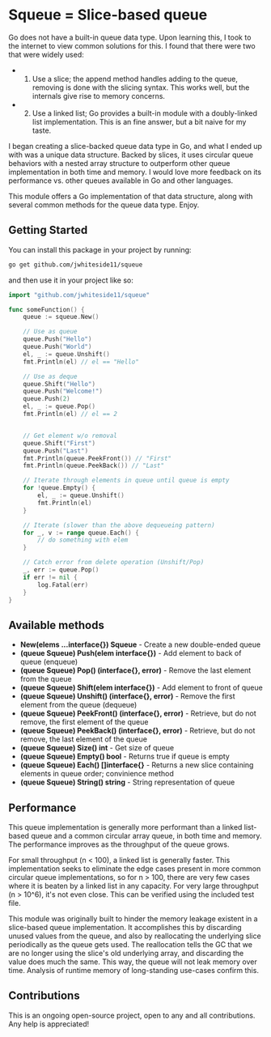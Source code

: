 # Squeue = Slice-based queue

Go does not have a built-in queue data type. Upon learning this, I took to the internet to view common solutions for this. I found that there were two that were widely used:
- 1) Use a slice; the append method handles adding to the queue, removing is done with the slicing syntax. This works well, but the internals give rise to memory concerns.
- 2) Use a linked list; Go provides a built-in module with a doubly-linked list implementation. This is an fine answer, but a bit naive for my taste. 

I began creating a slice-backed queue data type in Go, and what I ended up with was a unique data structure. Backed by slices, it uses circular queue behaviors with a nested array structure to outperform other queue implementation in both time and memory. I would love more feedback on its performance vs. other queues available in Go and other languages.

This module offers a Go implementation of that data structure, along with several common methods for the queue data type. Enjoy.

## Getting Started

You can install this package in your project by running:

```bash
go get github.com/jwhiteside11/squeue
```

and then use it in your project like so:

```go
import "github.com/jwhiteside11/squeue"

func someFunction() {
    queue := squeue.New()

    // Use as queue
    queue.Push("Hello")
    queue.Push("World")
    el, _ := queue.Unshift()
    fmt.Println(el) // el == "Hello"

    // Use as deque
    queue.Shift("Hello")
    queue.Push("Welcome!")
    queue.Push(2)
    el, _ := queue.Pop()
    fmt.Println(el) // el == 2


    // Get element w/o removal
    queue.Shift("First")
    queue.Push("Last")
    fmt.Println(queue.PeekFront()) // "First"
    fmt.Println(queue.PeekBack()) // "Last"

    // Iterate through elements in queue until queue is empty
    for !queue.Empty() {
        el, _ := queue.Unshift()
        fmt.Println(el)
    }

    // Iterate (slower than the above dequeueing pattern)
    for _, v := range queue.Each() {
        // do something with elem
    }

    // Catch error from delete operation (Unshift/Pop)
    _, err := queue.Pop()
    if err != nil {
        log.Fatal(err)
    }
}
```

## Available methods

- **New(elems ...interface{}) Squeue** - Create a new double-ended queue
- **(queue Squeue) Push(elem interface{})** - Add element to back of queue (enqueue)
- **(queue Squeue) Pop() (interface{}, error)** - Remove the last element from the queue
- **(queue Squeue) Shift(elem interface{})** - Add element to front of queue
- **(queue Squeue) Unshift() (interface{}, error)** - Remove the first element from the queue (dequeue)
- **(queue Squeue) PeekFront() (interface{}, error)** - Retrieve, but do not remove, the first element of the queue
- **(queue Squeue) PeekBack() (interface{}, error)** - Retrieve, but do not remove, the last element of the queue
- **(queue Squeue) Size() int** - Get size of queue
- **(queue Squeue) Empty() bool** - Returns true if queue is empty
- **(queue Squeue) Each() []interface{}** - Returns a new slice containing elements in queue order; convinience method
- **(queue Squeue) String() string** - String representation of queue

## Performance

This queue implementation is generally more performant than a linked list-based queue and a common circular array queue, in both time and memory. The performance improves as the throughput of the queue grows.

For small throughput (n < 100), a linked list is generally faster. This implementation seeks to eliminate the edge cases present in more common circular queue implementations, so for n > 100, there are very few cases where it is beaten by a linked list in any capacity. For very large throughput (n > 10^6), it's not even close. This can be verified using the included test file.

This module was originally built to hinder the memory leakage existent in a slice-based queue implementation. It accomplishes this by discarding unused values from the queue, and also by reallocating the underlying slice periodically as the queue gets used. The reallocation tells the GC that we are no longer using the slice's old underlying array, and discarding the value does much the same. This way, the queue will not leak memory over time. Analysis of runtime memory of long-standing use-cases confirm this.

## Contributions

This is an ongoing open-source project, open to any and all contributions. Any help is appreciated!
